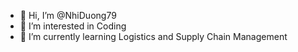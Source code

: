 - 👋 Hi, I’m @NhiDuong79
- 👀 I’m interested in Coding
- 🌱 I’m currently learning Logistics and Supply Chain Management

<!---
NhiDuong79/NhiDuong79 is a ✨ special ✨ repository because its `README.md` (this file) appears on your GitHub profile.
You can click the Preview link to take a look at your changes.
--->
